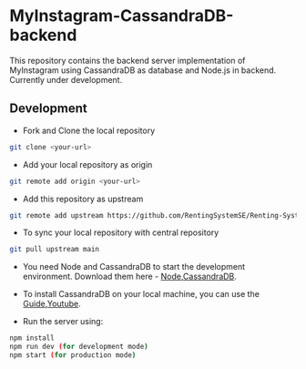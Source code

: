# MyInstagram-CassandraDB-backend
This repository contains the backend server implementation of MyInstagram using CassandraDB as database and Node.js in backend. Currently under development.


## Development
- Fork and Clone the local repository
```bash
git clone <your-url>
```
- Add your local repository as origin
```bash
git remote add origin <your-url>
```

- Add this repository as upstream
```bash
git remote add upstream https://github.com/RentingSystemSE/Renting-System-Backend.git
```

- To sync your local repository with central repository
```bash
git pull upstream main
```

- You need Node and CassandraDB to start the development environment. Download them here - [Node](https://nodejs.org/),[CassandraDB](https://cassandra.apache.org/download/).

- To install CassandraDB on your local machine, you can use the [Guide](https://github.com/SRIMyInstagram/MyInstagram/tree/main/CassandraDB/Guide),[Youtube](https://www.youtube.com/watch?v=GNDGWdSZddw).

- Run the server using:

```bash
npm install
npm run dev (for development mode)
npm start (for production mode)
```
